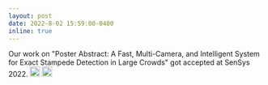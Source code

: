 ```yaml
---
layout: post
date: 2022-8-02 15:59:00-0400
inline: true
---
```

Our work on "Poster Abstract: A Fast, Multi-Camera, and Intelligent System for
Exact Stampede Detection in Large Crowds" got accepted at SenSys 2022. <img class="emoji" title=":sparkles:" alt=":sparkles:" src="https://github.githubassets.com/images/icons/emoji/unicode/2728.png" height="20" width="20"> <img class="emoji" title=":smile:" alt=":smile:" src="https://github.githubassets.com/images/icons/emoji/unicode/1f604.png" height="20" width="20">

